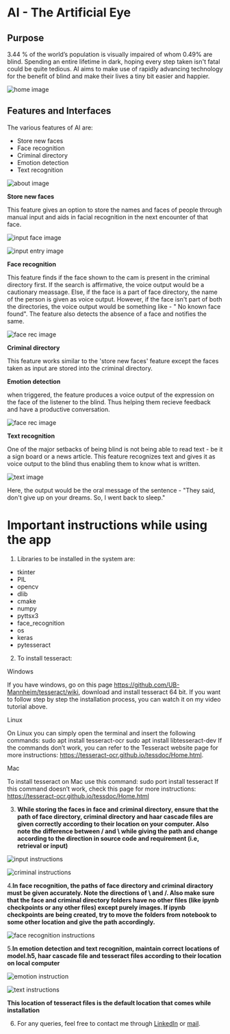 # AI - The Artificial Eye
## Purpose
3.44 % of the world’s population is visually impaired of whom 0.49% are blind. Spending an entire lifetime in dark, hoping every step taken isn't fatal could be quite tedious. AI aims to make use of rapidly advancing technology for the benefit of blind and make their lives a tiny bit easier and happier.

![home image](https://user-images.githubusercontent.com/106391241/170805667-02ad4c5c-a301-48ce-8c8e-5fd5e5153a06.png)

## Features and Interfaces
The various features of AI are:
- Store new faces
- Face recognition
- Criminal directory
- Emotion detection
- Text recognition

![about image](https://user-images.githubusercontent.com/106391241/170805764-453c535a-d6d2-4921-a2bd-d5097a3bba79.png)

**Store new faces** 

This feature gives an option to store the names and faces of people through manual input and aids in facial recognition in the next encounter of that face.

![input face image](https://user-images.githubusercontent.com/106391241/170805827-14c78170-c48c-4e09-b28e-e14c39eb4b38.png)

![input entry image](https://user-images.githubusercontent.com/106391241/170805828-bd33bc95-efa7-4380-8150-379813464f4d.png)

**Face recognition**

This feature finds if the face shown to the cam is present in the criminal directory first. If the search is affirmative, the voice output would be a cautionary meassage. Else, if the face is a part of face directory, the name of the person is given as voice output. However, if the face isn't part of both the directories, the voice output would be something like - " No known face found". The feature also detects the absence of a face and notifies the same.

![face rec image](https://user-images.githubusercontent.com/106391241/170806074-fa1789b0-225d-4eab-8932-f61aeb27a6f7.png)

**Criminal directory**

This feature works similar to the 'store new faces' feature except the faces taken as input are stored into the criminal directory.

**Emotion detection**

when triggered, the feature produces a voice output of the expression on the face of the listener to the blind. Thus helping them recieve feedback and have a productive conversation.

![face rec image](https://user-images.githubusercontent.com/106391241/170806451-4495808b-ccec-43a2-8900-cc0e609e5440.png)

**Text recognition**

One of the major setbacks of being blind is not being able to read text - be it a sign board or a news article. This feature recognizes text and gives it as voice output to the blind thus enabling them to know what is written.

![text image](https://user-images.githubusercontent.com/106391241/170806682-d48c43f7-20c1-4f64-92d7-c31d5ced5e2f.png)

Here, the output would be the oral message of the sentence - "They said, don't give up on your dreams. So, I went back to sleep."

# Important instructions while using the app

1. Libraries to be installed in the system are:
- tkinter
- PIL
- opencv
- dlib
- cmake
- numpy
- pyttsx3
- face_recognition
- os
- keras
- pytesseract

2. To install tesseract:

Windows

If you have windows, go on this page https://github.com/UB-Mannheim/tesseract/wiki, download and install tesseract 64 bit.
If you want to follow step by step the installation process, you can watch it on my video tutorial above.

Linux

On Linux you can simply open the terminal and insert the following commands:
sudo apt install tesseract-ocr
sudo apt install libtesseract-dev
If the commands don’t work, you can refer to the Tesseract website page for more instructions: https://tesseract-ocr.github.io/tessdoc/Home.html.

Mac

To install tesseract on Mac use this command:
sudo port install tesseract
If this command doesn’t work, check this page for more instructions: https://tesseract-ocr.github.io/tessdoc/Home.html

3. **While storing the faces in face and criminal directory, ensure that the path of face directory, criminal directory and haar cascade files are given correctly according to their location on your computer. Also note the difference between / and \ while giving the path and change according to the direction in source code and requirement (i.e, retrieval or input)**

![input instructions](https://user-images.githubusercontent.com/106391241/170808490-7a970427-7986-4b03-af76-417320f3259c.png)

![criminal instructions](https://user-images.githubusercontent.com/106391241/170808493-296c53dc-11b2-4ddd-8c8d-206a177be7c3.png)

4.**In face recognition, the paths of face directory and criminal diractory must be given accurately. Note the directions of \ and /. Also make sure that the face and criminal directory folders have no other files (like ipynb checkpoints or any other files) except purely images. If ipynb checkpoints are being created, try to move the folders from notebook to some other location and give the path accordingly.**

![face recognition instructions](https://user-images.githubusercontent.com/106391241/170808690-696ca8b4-ddff-4c6c-b81a-26b14c9dfd1d.png)

5.**In emotion detection and text recognition, maintain correct locations of model.h5, haar cascade file and tesseract files according to their location on local computer**

![emotion instruction](https://user-images.githubusercontent.com/106391241/170808749-6eec0f06-5849-4b8f-a5fa-33ddcdb43021.png)

![text instructions](https://user-images.githubusercontent.com/106391241/170808753-eb2f0510-9811-47f9-8137-1f67b462833c.png)

**This location of tesseract files is the default location that comes while installation**

6. For any queries, feel free to contact me through [LinkedIn](https://www.linkedin.com/in/ananya-bompalli-708031201?lipi=urn%3Ali%3Apage%3Ad_flagship3_profile_view_base_contact_details%3Bz2p7RkBdS8y%2BwQf1secuYg%3D%3D) or [mail](abompalli@gmail.com).











